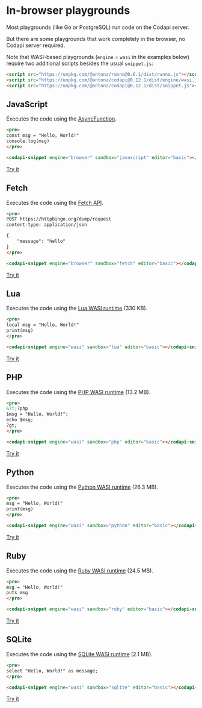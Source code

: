 # In-browser playgrounds

Most playgrounds (like Go or PostgreSQL) run code on the Codapi server.

But there are some playgrounds that work completely in the browser, no Codapi server required.

Note that WASI-based playgrounds (`engine` = `wasi` in the examples below) require two additional scripts besides the usual `snippet.js`:

```html
<script src="https://unpkg.com/@antonz/runno@0.6.1/dist/runno.js"></script>
<script src="https://unpkg.com/@antonz/codapi@0.12.1/dist/engine/wasi.js"></script>
<script src="https://unpkg.com/@antonz/codapi@0.12.1/dist/snippet.js"></script>
```

## JavaScript

Executes the code using the [AsyncFunction](https://developer.mozilla.org/en-US/docs/Web/JavaScript/Reference/Global_Objects/AsyncFunction).

```html
<pre>
const msg = "Hello, World!"
console.log(msg)
</pre>

<codapi-snippet engine="browser" sandbox="javascript" editor="basic"></codapi-snippet>
```

[Try it](https://codapi.org/javascript/)

## Fetch

Executes the code using the [Fetch API](https://developer.mozilla.org/en-US/docs/Web/API/Fetch_API).

```html
<pre>
POST https://httpbingo.org/dump/request
content-type: application/json

{
    "message": "hello"
}
</pre>

<codapi-snippet engine="browser" sandbox="fetch" editor="basic"></codapi-snippet>
```

[Try it](https://codapi.org/fetch/)

## Lua

Executes the code using the [Lua WASI runtime](https://github.com/nalgeon/lua-wasi) (330 KB).

```html
<pre>
local msg = "Hello, World!"
print(msg)
</pre>

<codapi-snippet engine="wasi" sandbox="lua" editor="basic"></codapi-snippet>
```

[Try it](https://codapi.org/lua-wasi/)

## PHP

Executes the code using the [PHP WASI runtime](https://github.com/nalgeon/php-wasi) (13.2 MB).

```html
<pre>
&lt;?php
$msg = "Hello, World!";
echo $msg;
?gt;
</pre>

<codapi-snippet engine="wasi" sandbox="php" editor="basic"></codapi-snippet>
```

[Try it](https://codapi.org/php-wasi/)

## Python

Executes the code using the [Python WASI runtime](https://github.com/nalgeon/python-wasi) (26.3 MB).

```html
<pre>
msg = "Hello, World!"
print(msg)
</pre>

<codapi-snippet engine="wasi" sandbox="python" editor="basic"></codapi-snippet>
```

[Try it](https://codapi.org/python-wasi/)

## Ruby

Executes the code using the [Ruby WASI runtime](https://github.com/nalgeon/ruby-wasi) (24.5 MB).

```html
<pre>
msg = "Hello, World!"
puts msg
</pre>

<codapi-snippet engine="wasi" sandbox="ruby" editor="basic"></codapi-snippet>
```

[Try it](https://codapi.org/ruby-wasi/)

## SQLite

Executes the code using the [SQLite WASI runtime](https://github.com/nalgeon/sqlite-wasi) (2.1 MB).

```html
<pre>
select "Hello, World!" as message;
</pre>

<codapi-snippet engine="wasi" sandbox="sqlite" editor="basic"></codapi-snippet>
```

[Try it](https://codapi.org/sqlite-wasi/)
